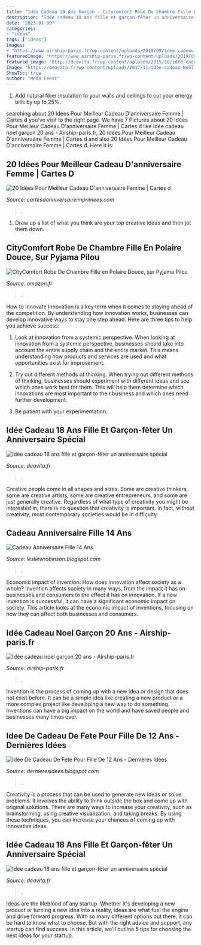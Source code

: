 ```yaml
---
title: "Idée Cadeau 20 Ans Garçon : Citycomfort Robe De Chambre Fille En Polaire Douce, Sur Pyjama Pilou"
description: "Idée cadeau 18 ans fille et garçon-fêter un anniversaire spécial"
date: "2023-01-09"
categories:
- "ideas"
tags: ["ideas"]
images:
- "https://www.airship-paris.fr/wp-content/uploads/2019/09/idee-cadeau-homme-20-ans-best-of-idees-cadeaux-noel-homme-20-ans-of-idee-cadeau-homme-20-ans-620x440.jpg"
featuredImage: "https://www.airship-paris.fr/wp-content/uploads/2019/09/idee-cadeau-homme-20-ans-best-of-idees-cadeaux-noel-homme-20-ans-of-idee-cadeau-homme-20-ans-620x440.jpg"
featured_image: "http://deavita.fr/wp-content/uploads/2015/10/idée-cadeau-18-ans-coquille-telephone-bleue-motif-floral.jpg"
image: "https://deavita.fr/wp-content/uploads/2017/11/idée-cadeau-Noël-garçon-12-ans-enceinte-bluetooth-enfants-branchés-écouter-musique.jpg"
ShowToc: true
author: "Meda Feest"
---
```



1. Add natural fiber insulation to your walls and ceilings to cut your energy bills by up to 25%.

	

		
searching about 20 Idées Pour Meilleur Cadeau D&#039;anniversaire Femme | Cartes d you've visit to the right page. We have 7 Pictures about 20 Idées Pour Meilleur Cadeau D&#039;anniversaire Femme | Cartes d like Idée cadeau noel garçon 20 ans - Airship-paris.fr, 20 Idées Pour Meilleur Cadeau D&#039;anniversaire Femme | Cartes d and also 20 Idées Pour Meilleur Cadeau D&#039;anniversaire Femme | Cartes d. Here it is:
		
    
## 20 Idées Pour Meilleur Cadeau D&#039;anniversaire Femme | Cartes D

<img loading=lazy src="https://s-media-cache-ak0.pinimg.com/736x/f7/9d/51/f79d51e40a486ff5732f011cf316a32b.jpg" onerror="this.onerror=null;this.src='https://tse1.mm.bing.net/th?id=OIP.__TXF_Elajg3QVYIfa7oSQHaHY&amp;pid=15.1';" alt="20 Idées Pour Meilleur Cadeau D&#039;anniversaire Femme | Cartes d">

_Source: cartesdanniversaireimprimees.com_

>. 

	

1. Draw up a list of what you think are your top creative ideas and then jot them down.

    
## CityComfort Robe De Chambre Fille En Polaire Douce, Sur Pyjama Pilou

<img loading=lazy src="https://images-na.ssl-images-amazon.com/images/I/91Vt9OFMkoL._AC_UY679_.jpg" onerror="this.onerror=null;this.src='https://tse1.mm.bing.net/th?id=OIP.VMkaJnA5GdYyXg_IHRf88QAAAA&amp;pid=15.1';" alt="CityComfort Robe De Chambre Fille en Polaire Douce, sur Pyjama Pilou">

_Source: amazon.fr_

>. 

	

How to Innovate
Innovation is a key term when it comes to staying ahead of the competition. By understanding how innovation works, businesses can develop innovative ways to stay one step ahead. Here are three tips to help you achieve success:
1. Look at innovation from a systemic perspective. When looking at innovation from a systemic perspective, businesses should take into account the entire supply chain and the entire market. This means understanding how products and services are used and what opportunities exist for improvement.

2. Try out different methods of thinking. When trying out different methods of thinking, businesses should experiment with different ideas and see which ones work best for them. This will help them determine which innovations are most important to their business and which ones need further development.

3. Be patient with your experimentation.

    
## Idée Cadeau 18 Ans Fille Et Garçon-fêter Un Anniversaire Spécial

<img loading=lazy src="http://deavita.fr/wp-content/uploads/2015/10/idée-cadeau-18-ans-coquille-telephone-bleue-motif-floral.jpg" onerror="this.onerror=null;this.src='https://tse4.mm.bing.net/th?id=OIP.2oygQPUqb5lv4IiaYJu7iwHaHa&amp;pid=15.1';" alt="Idée cadeau 18 ans fille et garçon-fêter un anniversaire spécial">

_Source: deavita.fr_

>. 

	

Creative people come in all shapes and sizes. Some are creative thinkers, some are creative artists, some are creative entrepreneurs, and some are just generally creative. Regardless of what type of creativity you might be interested in, there is no question that creativity is important. In fact, without creativity, most contemporary societies would be in difficulty.

    
## Cadeau Anniversaire Fille 14 Ans

<img loading=lazy src="https://lh3.googleusercontent.com/proxy/8gMG4WOqCJOleJlZpmRGaUA2KHQBkT5NC6gkKFG1cqvwX0rUoUVIQ0y4fW9mdK7Qhb27QaWeJP1nzgrhfAm_zrLw_NT32hfXUmw0w3Do5MritjvEXKYPCfTIm5s1PyGM=w1200-h630-p-k-no-nu" onerror="this.onerror=null;this.src='https://tse3.mm.bing.net/th?id=OIP.6f0p7SZs8Ttuz8K_kntG6QHaHx&amp;pid=15.1';" alt="Cadeau Anniversaire Fille 14 Ans">

_Source: lesliewrobinson.blogspot.com_

>. 

	

Economic impact of invention: How does innovation affect society as a whole?
Invention affects society in many ways, from the impact it has on businesses and consumers to the effect it has on innovation. If a new invention is successful, it can have a significant economic impact on society. This article looks at the economic impact of inventions, focusing on how they can affect both businesses and consumers.

    
## Idée Cadeau Noel Garçon 20 Ans - Airship-paris.fr

<img loading=lazy src="https://www.airship-paris.fr/wp-content/uploads/2019/09/idee-cadeau-homme-20-ans-best-of-idees-cadeaux-noel-homme-20-ans-of-idee-cadeau-homme-20-ans-620x440.jpg" onerror="this.onerror=null;this.src='https://tse4.mm.bing.net/th?id=OIP.qv5TzRt1-Mx_hrzgFf6kwwHaFQ&amp;pid=15.1';" alt="Idée cadeau noel garçon 20 ans - Airship-paris.fr">

_Source: airship-paris.fr_

>. 

	

Invention is the process of coming up with a new idea or design that does not exist before. It can be a simple idea like creating a new product or a more complex project like developing a new way to do something. Inventions can have a big impact on the world and have saved people and businesses many times over.

    
## Idee De Cadeau De Fete Pour Fille De 12 Ans - Dernières Idées

<img loading=lazy src="https://deavita.fr/wp-content/uploads/2017/11/idée-cadeau-Noël-garçon-12-ans-enceinte-bluetooth-enfants-branchés-écouter-musique.jpg" onerror="this.onerror=null;this.src='https://tse2.mm.bing.net/th?id=OIP.6MywxhUZrPHHgZQYMIym6QHaE6&amp;pid=15.1';" alt="Idee De Cadeau De Fete Pour Fille De 12 Ans - Dernières Idées">

_Source: dernieresidees.blogspot.com_

>. 

	

Creativity is a process that can be used to generate new ideas or solve problems. It involves the ability to think outside the box and come up with original solutions. There are many ways to increase your creativity, such as brainstorming, using creative visualization, and taking breaks. By using these techniques, you can increase your chances of coming up with innovative ideas.

    
## Idée Cadeau 18 Ans Fille Et Garçon-fêter Un Anniversaire Spécial

<img loading=lazy src="https://deavita.fr/wp-content/uploads/2015/10/idée-cadeau-18-ans-fleurs-billets-banque-batonnets.jpg" onerror="this.onerror=null;this.src='https://tse2.mm.bing.net/th?id=OIP.85qwhHdeKwaDllAmIxt3wAHaHI&amp;pid=15.1';" alt="Idée cadeau 18 ans fille et garçon-fêter un anniversaire spécial">

_Source: deavita.fr_

>. 

	

Ideas are the lifeblood of any startup. Whether it's developing a new product or turning a new idea into a reality, ideas are what fuel the engine and drive forward progress. With so many different options out there, it can be hard to know what to choose. But with the right advice and support, any startup can find success. In this article, we'll outline 5 tips for choosing the best ideas for your startup.

